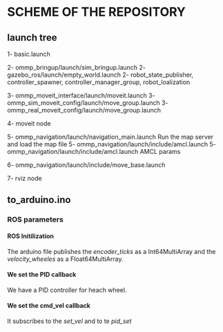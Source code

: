 # SCHEME OF THE REPOSITORY 

## launch tree 

1- basic.launch 

2- ommp_bringup/launch/sim_bringup.launch
2- gazebo_ros/launch/empty_world.launch 
2- robot_state_publisher, controller_spawner, controller_manager_group, robot_loalization 

3- ommp_moveit_interface/launch/moveit.launch
3- ommp_sim_moveit_config/launch/move_group.launch
3- ommp_real_moveit_config/launch/move_group.launch

4- moveit node 

5- ommp_navigation/launch/navigation_main.launch
Run the map server and load the map file 
5- ommp_navigation/launch/include/amcl.launch
5- ommp_navigation/launch/include/amcl.launch AMCL params 

6- ommp_navigation/launch/include/move_base.launch 

7- rviz node 




## to_arduino.ino 

### ROS parameters 

#### ROS Initilization
The arduino file publishes the *encoder_ticks* as a Int64MultiArray and the *velocity_wheeles* as a Float64MultiArray.

#### We set the PID callback
We have a PID controller for heach wheel. 

#### We set the cmd_vel callback

It subscribes to the *set_vel* and to te *pid_set*




